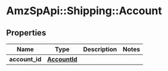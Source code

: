 # AmzSpApi::Shipping::Account

## Properties
Name | Type | Description | Notes
------------ | ------------- | ------------- | -------------
**account_id** | [**AccountId**](AccountId.md) |  | 

